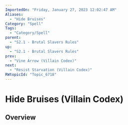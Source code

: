 ```yaml
---
ImportedOn: "Friday, January 27, 2023 12:02:47 AM"
Aliases:
  - "Hide Bruises"
Category: "Spell"
Tags:
  - "Category/Spell"
parent:
  - "S2.1 - Brutal Slavers Rules"
up:
  - "S2.1 - Brutal Slavers Rules"
prev:
  - "Vine Arrow (Villain Codex)"
next:
  - "Resist Starvation (Villain Codex)"
RWtopicId: "Topic_6718"
---
```

# Hide Bruises (Villain Codex)
## Overview
